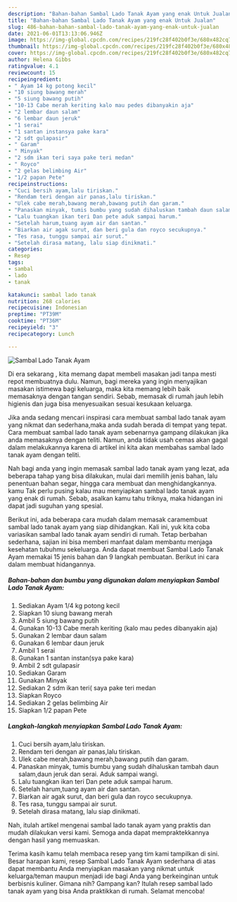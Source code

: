 ```yaml
---
description: "Bahan-bahan Sambal Lado Tanak Ayam yang enak Untuk Jualan"
title: "Bahan-bahan Sambal Lado Tanak Ayam yang enak Untuk Jualan"
slug: 486-bahan-bahan-sambal-lado-tanak-ayam-yang-enak-untuk-jualan
date: 2021-06-01T13:13:06.946Z
image: https://img-global.cpcdn.com/recipes/219fc28f402b0f3e/680x482cq70/sambal-lado-tanak-ayam-foto-resep-utama.jpg
thumbnail: https://img-global.cpcdn.com/recipes/219fc28f402b0f3e/680x482cq70/sambal-lado-tanak-ayam-foto-resep-utama.jpg
cover: https://img-global.cpcdn.com/recipes/219fc28f402b0f3e/680x482cq70/sambal-lado-tanak-ayam-foto-resep-utama.jpg
author: Helena Gibbs
ratingvalue: 4.1
reviewcount: 15
recipeingredient:
- " Ayam 14 kg potong kecil"
- "10 siung bawang merah"
- "5 siung bawang putih"
- "10-13 Cabe merah keriting kalo mau pedes dibanyakin aja"
- "2 lembar daun salam"
- "6 lembar daun jeruk"
- "1 serai"
- "1 santan instansya pake kara"
- "2 sdt gulapasir"
- " Garam"
- " Minyak"
- "2 sdm ikan teri saya pake teri medan"
- " Royco"
- "2 gelas belimbing Air"
- "1/2 papan Pete"
recipeinstructions:
- "Cuci bersih ayam,lalu tiriskan."
- "Rendam teri dengan air panas,lalu tiriskan."
- "Ulek cabe merah,bawang merah,bawang putih dan garam."
- "Panaskan minyak, tumis bumbu yang sudah dihaluskan tambah daun salam,daun jeruk dan serai. Aduk sampai wangi."
- "Lalu tuangkan ikan teri Dan pete aduk sampai harum."
- "Setelah harum,tuang ayam air dan santan."
- "Biarkan air agak surut, dan beri gula dan royco secukupnya."
- "Tes rasa, tunggu sampai air surut."
- "Setelah dirasa matang, lalu siap dinikmati."
categories:
- Resep
tags:
- sambal
- lado
- tanak

katakunci: sambal lado tanak 
nutrition: 268 calories
recipecuisine: Indonesian
preptime: "PT39M"
cooktime: "PT36M"
recipeyield: "3"
recipecategory: Lunch

---
```



![Sambal Lado Tanak Ayam](https://img-global.cpcdn.com/recipes/219fc28f402b0f3e/680x482cq70/sambal-lado-tanak-ayam-foto-resep-utama.jpg)

Di era  sekarang , kita memang dapat membeli masakan jadi tanpa mesti repot membuatnya dulu. Namun, bagi mereka yang ingin menyajikan masakan istimewa bagi keluarga, maka kita memang lebih baik memasaknya dengan tangan sendiri. Sebab, memasak di rumah jauh lebih higienis dan juga bisa menyesuaikan sesuai kesukaan keluarga.

Jika anda sedang mencari inspirasi cara membuat sambal lado tanak ayam yang nikmat dan sederhana,maka anda sudah berada di tempat yang tepat. Cara membuat sambal lado tanak ayam  sebenarnya gampang dilakukan jika anda memasaknya dengan teliti. Namun, anda tidak usah cemas akan gagal dalam melakukannya 
karena di artikel ini kita akan membahas sambal lado tanak ayam dengan teliti.  



Nah bagi anda yang ingin memasak sambal lado tanak ayam yang lezat, ada beberapa tahap yang bisa dilakukan, mulai dari memilih jenis bahan, lalu penentuan bahan segar, hingga cara membuat dan menghidangkannya. kamu Tak perlu pusing kalau mau menyiapkan sambal lado tanak ayam yang enak di rumah. Sebab, asalkan kamu  tahu triknya, maka hidangan ini dapat jadi suguhan yang spesial.

Berikut ini, ada beberapa cara mudah dalam memasak caramembuat sambal lado tanak ayam yang siap dihidangkan. Kali ini, yuk kita coba variasikan sambal lado tanak ayam sendiri di rumah. Tetap berbahan sederhana, sajian ini bisa memberi manfaat dalam membantu menjaga kesehatan tubuhmu sekeluarga. Anda dapat membuat Sambal Lado Tanak Ayam memakai 15 jenis bahan dan 9 langkah pembuatan. Berikut ini cara dalam membuat hidangannya.

<!--inarticleads1-->

##### Bahan-bahan dan bumbu yang digunakan dalam menyiapkan Sambal Lado Tanak Ayam:

1. Sediakan  Ayam 1/4 kg potong kecil
1. Siapkan 10 siung bawang merah
1. Ambil 5 siung bawang putih
1. Gunakan 10-13 Cabe merah keriting (kalo mau pedes dibanyakin aja)
1. Gunakan 2 lembar daun salam
1. Gunakan 6 lembar daun jeruk
1. Ambil 1 serai
1. Gunakan 1 santan instan(sya pake kara)
1. Ambil 2 sdt gulapasir
1. Sediakan  Garam
1. Gunakan  Minyak
1. Sediakan 2 sdm ikan teri( saya pake teri medan
1. Siapkan  Royco
1. Sediakan 2 gelas belimbing Air
1. Siapkan 1/2 papan Pete




<!--inarticleads2-->

##### Langkah-langkah menyiapkan Sambal Lado Tanak Ayam:

1. Cuci bersih ayam,lalu tiriskan.
1. Rendam teri dengan air panas,lalu tiriskan.
1. Ulek cabe merah,bawang merah,bawang putih dan garam.
1. Panaskan minyak, tumis bumbu yang sudah dihaluskan tambah daun salam,daun jeruk dan serai. Aduk sampai wangi.
1. Lalu tuangkan ikan teri Dan pete aduk sampai harum.
1. Setelah harum,tuang ayam air dan santan.
1. Biarkan air agak surut, dan beri gula dan royco secukupnya.
1. Tes rasa, tunggu sampai air surut.
1. Setelah dirasa matang, lalu siap dinikmati.




Nah, itulah artikel mengenai  sambal lado tanak ayam  yang praktis dan mudah dilakukan versi kami. Semoga anda dapat mempraktekkannya dengan hasil yang memuaskan. 

Terima kasih kamu telah membaca resep yang tim kami tampilkan di sini. Besar harapan kami, resep  Sambal Lado Tanak Ayam sederhana di atas dapat membantu Anda menyiapkan masakan yang nikmat untuk keluarga/teman maupun menjadi ide bagi Anda yang berkeinginan untuk berbisnis kuliner. Gimana nih? Gampang kan? Itulah resep sambal lado tanak ayam yang bisa Anda praktikkan di rumah. Selamat mencoba!

